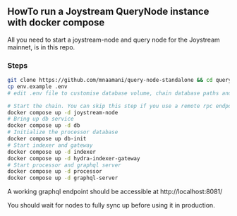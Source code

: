 ## HowTo run a Joystream QueryNode instance with docker compose

All you need to start a joystream-node and query node for the Joystream mainnet, is in this repo.

### Steps

```sh
git clone https://github.com/mnaamani/query-node-standalone && cd query-node-standalone/
cp env.example .env
# edit .env file to customise database volume, chain database paths and websocket rpc endpoint.

# Start the chain. You can skip this step if you use a remote rpc endpoint.
docker compose up -d joystream-node
# Bring up db service
docker compose up -d db
# Initialize the processor database
docker compose up db-init
# Start indexer and gateway
docker compose up -d indexer
docker compose up -d hydra-indexer-gateway
# Start processor and graphql server
docker compose up -d processor
docker compose up -d graphql-server
```

A working graphql endpoint should be accessible at http://localhost:8081/

You should wait for nodes to fully sync up before using it in production.
